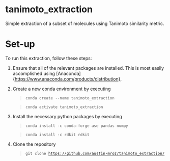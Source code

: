 # tanimoto_extraction
Simple extraction of a subset of molecules using Tanimoto similarity metric.

# Set-up
To run this extraction, follow these steps:
  1. Ensure that all of the relevant packages are installed. This is most easily accomplished using [Anaconda]{https://www.anaconda.com/products/distribution}.
  2. Create a new conda environment by executing 
      > <code>conda create --name tanimoto_extraction</code>
      
      > <code>conda activate tanimoto_extraction</code>
  4. Install the necessary python packages by executing
      > <code>conda install -c conda-forge ase pandas numpy</code>
      
      > <code>conda install -c rdkit rdkit</code>
  5. Clone the repository
      > <code>git clone https://github.com/austin-mroz/tanimoto_extraction/ </code>

